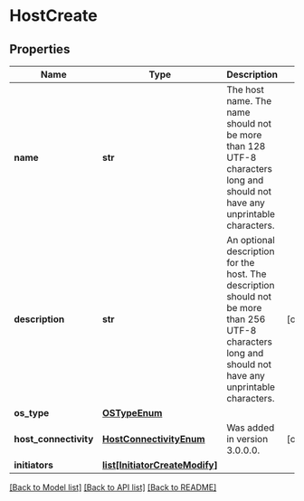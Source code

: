 # HostCreate

## Properties
Name | Type | Description | Notes
------------ | ------------- | ------------- | -------------
**name** | **str** | The host name. The name should not be more than 128 UTF-8 characters long and should not have any unprintable characters. | 
**description** | **str** | An optional description for the host. The description should not be more than 256 UTF-8 characters long and should not have any unprintable characters. | [optional] 
**os_type** | [**OSTypeEnum**](OSTypeEnum.md) |  | 
**host_connectivity** | [**HostConnectivityEnum**](HostConnectivityEnum.md) |  Was added in version 3.0.0.0. | [optional] 
**initiators** | [**list[InitiatorCreateModify]**](InitiatorCreateModify.md) |  | 

[[Back to Model list]](../README.md#documentation-for-models) [[Back to API list]](../README.md#documentation-for-api-endpoints) [[Back to README]](../README.md)


